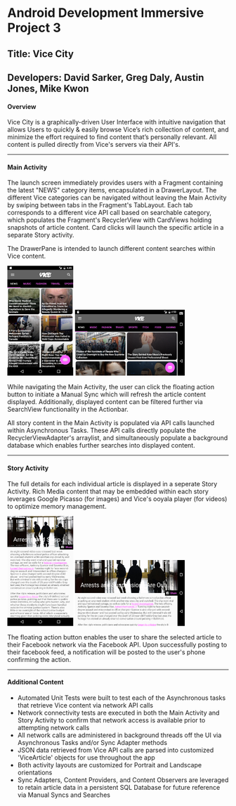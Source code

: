 # **Android Development Immersive Project 3**
## **Title: Vice City**
## **Developers: David Sarker, Greg Daly, Austin Jones, Mike Kwon**


#### Overview

Vice City is a graphically-driven User Interface with intuitive navigation that allows Users to quickly & easily browse Vice’s rich collection of content, and minimize the effort required to find content that’s personally relevant.  All content is pulled directly from Vice's servers via their API's. 

---

#### Main Activity

The launch screen immediately provides users with a Fragment containing the latest "NEWS" category items, encapsulated in a DrawerLayout.  The different Vice categories can be navigated without leaving the Main Activity by swiping between tabs in the Fragment's TabLayout.  Each tab corresponds to a different vice API call based on searchable category, which populates the Fragment's RecyclerView with CardViews holding snapshots of article content.  Card clicks will launch the specific article in a separate Story activity.

The DrawerPane is intended to launch different content searches within Vice content.

<img src="screenshots/device-2016-03-10-164713.png" width="150" height="250">
<img src="screenshots/device-2016-03-10-165055.png" width="250" height="150">

While navigating the Main Activity, the user can click the floating action button to initiate a Manual Sync which will refresh the article content displayed.  Additionally, displayed content can be filtered further via SearchView functionality in the Actionbar.

All story content in the Main Activity is populated via API calls launched within Asynchronous Tasks.  These API calls directly populate the RecyclerViewAdapter's arraylist, and simultaneously populate a background database which enables further searches into displayed content.

---

#### Story Activity

The full details for each individual article is displayed in a seperate Story Activity.  Rich Media content that may be embedded within each story leverages Google Picasso (for images) and Vice's ooyala player (for videos) to optimize memory management.

<img src="screenshots/device-2016-03-10-165727.png" width="150" height="250">
<img src="screenshots/device-2016-03-10-165758.png" width="250" height="150">

The floating action button enables the user to share the selected article to their Facebook network via the Facebook API.  Upon successfully posting to their facebook feed, a notification will be posted to the user's phone confirming the action.

---

#### Additional Content

* Automated Unit Tests were built to test each of the Asynchronous tasks that retrieve Vice content via network API calls
* Network connectivity tests are executed in both the Main Activity and Story Activity to confirm that network access is available prior to attempting network calls
* All network calls are administered in background threads off the UI via Asynchronous Tasks and/or Sync Adapter methods
* JSON data retrieved from Vice API calls are parsed into customized 'ViceArticle' objects for use throughout the app
* Both activity layouts are customized for Portrait and Landscape orientations
* Sync Adapters, Content Providers, and Content Observers are leveraged to retain article data in a persistent SQL Database for future reference via Manual Syncs and Searches